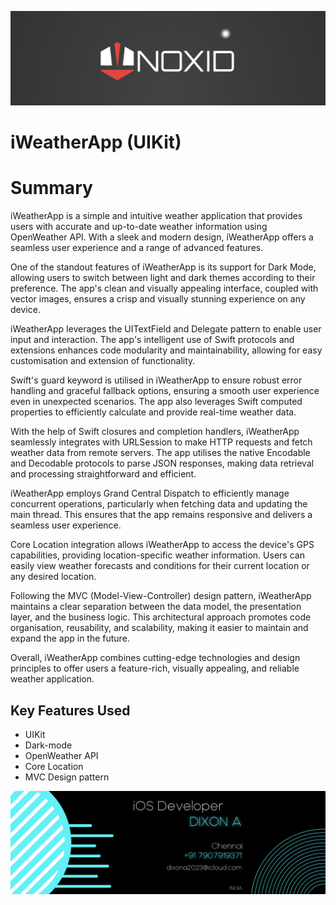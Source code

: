 
![Banner](Documentation/noxid_banner.png)

#  iWeatherApp (UIKit)

# Summary

iWeatherApp is a simple and intuitive weather application that provides users with accurate and up-to-date weather information using OpenWeather API. With a sleek and modern design, iWeatherApp offers a seamless user experience and a range of advanced features.

One of the standout features of iWeatherApp is its support for Dark Mode, allowing users to switch between light and dark themes according to their preference. The app's clean and visually appealing interface, coupled with vector images, ensures a crisp and visually stunning experience on any device.

iWeatherApp leverages the UITextField and Delegate pattern to enable user input and interaction. The app's intelligent use of Swift protocols and extensions enhances code modularity and maintainability, allowing for easy customisation and extension of functionality.

Swift's guard keyword is utilised in iWeatherApp to ensure robust error handling and graceful fallback options, ensuring a smooth user experience even in unexpected scenarios. The app also leverages Swift computed properties to efficiently calculate and provide real-time weather data.

With the help of Swift closures and completion handlers, iWeatherApp seamlessly integrates with URLSession to make HTTP requests and fetch weather data from remote servers. The app utilises the native Encodable and Decodable protocols to parse JSON responses, making data retrieval and processing straightforward and efficient.

iWeatherApp employs Grand Central Dispatch to efficiently manage concurrent operations, particularly when fetching data and updating the main thread. This ensures that the app remains responsive and delivers a seamless user experience.

Core Location integration allows iWeatherApp to access the device's GPS capabilities, providing location-specific weather information. Users can easily view weather forecasts and conditions for their current location or any desired location.

Following the MVC (Model-View-Controller) design pattern, iWeatherApp maintains a clear separation between the data model, the presentation layer, and the business logic. This architectural approach promotes code organisation, reusability, and scalability, making it easier to maintain and expand the app in the future.

Overall, iWeatherApp combines cutting-edge technologies and design principles to offer users a feature-rich, visually appealing, and reliable weather application.

## Key Features Used

* UIKit
* Dark-mode
* OpenWeather API
* Core Location
* MVC Design pattern





![End Banner](Documentation/noxid_end_banner.png)
